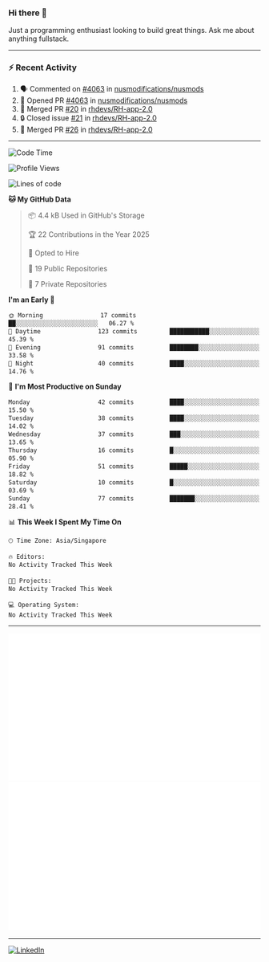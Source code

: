 ### Hi there 👋

<!--
**gnimnix/gnimnix** is a ✨ _special_ ✨ repository because its `README.md` (this file) appears on your GitHub profile.

Here are some ideas to get you started:

- 🔭 I’m currently working on ...
- 🌱 I’m currently learning ...
- 👯 I’m looking to collaborate on ...
- 🤔 I’m looking for help with ...
- 💬 Ask me about ...
- 📫 How to reach me: ...
- 😄 Pronouns: ...
- ⚡ Fun fact: ...
-->

Just a programming enthusiast looking to build great things. Ask me about anything fullstack.

---


### :zap: Recent Activity

<!--START_SECTION:activity-->
1. 🗣 Commented on [#4063](https://github.com/nusmodifications/nusmods/pull/4063#issuecomment-2888036228) in [nusmodifications/nusmods](https://github.com/nusmodifications/nusmods)
2. 💪 Opened PR [#4063](https://github.com/nusmodifications/nusmods/pull/4063) in [nusmodifications/nusmods](https://github.com/nusmodifications/nusmods)
3. 🎉 Merged PR [#20](https://github.com/rhdevs/RH-app-2.0/pull/20) in [rhdevs/RH-app-2.0](https://github.com/rhdevs/RH-app-2.0)
4. 🔒 Closed issue [#21](https://github.com/rhdevs/RH-app-2.0/issues/21) in [rhdevs/RH-app-2.0](https://github.com/rhdevs/RH-app-2.0)
5. 🎉 Merged PR [#26](https://github.com/rhdevs/RH-app-2.0/pull/26) in [rhdevs/RH-app-2.0](https://github.com/rhdevs/RH-app-2.0)
<!--END_SECTION:activity-->

---

<!--START_SECTION:waka-->
![Code Time](http://img.shields.io/badge/Code%20Time-128%20hrs%2010%20mins-blue)

![Profile Views](http://img.shields.io/badge/Profile%20Views-13-blue)

![Lines of code](https://img.shields.io/badge/From%20Hello%20World%20I%27ve%20Written-155.3%20thousand%20lines%20of%20code-blue)

**🐱 My GitHub Data** 

> 📦 4.4 kB Used in GitHub's Storage 
 > 
> 🏆 22 Contributions in the Year 2025
 > 
> 💼 Opted to Hire
 > 
> 📜 19 Public Repositories 
 > 
> 🔑 7 Private Repositories 
 > 
**I'm an Early 🐤** 

```text
🌞 Morning                17 commits          ██░░░░░░░░░░░░░░░░░░░░░░░   06.27 % 
🌆 Daytime                123 commits         ███████████░░░░░░░░░░░░░░   45.39 % 
🌃 Evening                91 commits          ████████░░░░░░░░░░░░░░░░░   33.58 % 
🌙 Night                  40 commits          ████░░░░░░░░░░░░░░░░░░░░░   14.76 % 
```
📅 **I'm Most Productive on Sunday** 

```text
Monday                   42 commits          ████░░░░░░░░░░░░░░░░░░░░░   15.50 % 
Tuesday                  38 commits          ████░░░░░░░░░░░░░░░░░░░░░   14.02 % 
Wednesday                37 commits          ███░░░░░░░░░░░░░░░░░░░░░░   13.65 % 
Thursday                 16 commits          █░░░░░░░░░░░░░░░░░░░░░░░░   05.90 % 
Friday                   51 commits          █████░░░░░░░░░░░░░░░░░░░░   18.82 % 
Saturday                 10 commits          █░░░░░░░░░░░░░░░░░░░░░░░░   03.69 % 
Sunday                   77 commits          ███████░░░░░░░░░░░░░░░░░░   28.41 % 
```


📊 **This Week I Spent My Time On** 

```text
🕑︎ Time Zone: Asia/Singapore

🔥 Editors: 
No Activity Tracked This Week

🐱‍💻 Projects: 
No Activity Tracked This Week

💻 Operating System: 
No Activity Tracked This Week
```


<!--END_SECTION:waka-->

---

<img src="https://github.com/gnimnix/github-stats-transparent/blob/output/generated/overview.svg" /><img src="https://github.com/gnimnix/github-stats-transparent/blob/output/generated/languages.svg" />


---

<a href="https://www.linkedin.com/in/xmluu/" target="_blank"><img src="https://img.shields.io/badge/LinkedIn-%230077B5.svg?&style=flat-square&logo=linkedin&logoColor=white" alt="LinkedIn"></a>
